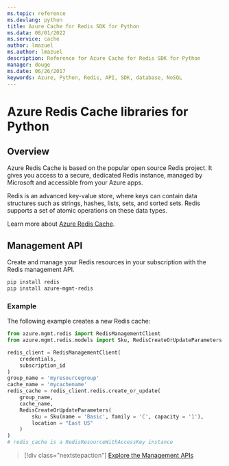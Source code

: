 ```yaml
---
ms.topic: reference
ms.devlang: python
title: Azure Cache for Redis SDK for Python
ms.data: 08/01/2022
ms.service: cache
author: lmazuel
ms.author: lmazuel
description: Reference for Azure Cache for Redis SDK for Python
manager: douge
ms.date: 06/26/2017
keywords: Azure, Python, Redis, API, SDK, database, NoSQL
---
```

# Azure Redis Cache libraries for Python

## Overview

Azure Redis Cache is based on the popular open source Redis project. It gives you access to a secure, dedicated Redis instance, managed by Microsoft and accessible from your Azure apps.

Redis is an advanced key-value store, where keys can contain data structures such as strings, hashes, lists, sets, and sorted sets. Redis supports a set of atomic operations on these data types.

Learn more about [Azure Redis Cache](https://docs.microsoft.com/azure/redis-cache/).

## Management API

Create and manage your Redis resources in your subscription with the Redis management API.

```bash
pip install redis
pip install azure-mgmt-redis
```

### Example

The following example creates a new Redis cache:

```python
from azure.mgmt.redis import RedisManagementClient
from azure.mgmt.redis.models import Sku, RedisCreateOrUpdateParameters

redis_client = RedisManagementClient(
    credentials,
    subscription_id
)
group_name = 'myresourcegroup'
cache_name = 'mycachename'
redis_cache = redis_client.redis.create_or_update(
    group_name,
    cache_name,
    RedisCreateOrUpdateParameters(
        sku = Sku(name = 'Basic', family = 'C', capacity = '1'),
        location = "East US"
    )
)
# redis_cache is a RedisResourceWithAccessKey instance
```

> [!div class="nextstepaction"]
> [Explore the Management APIs](/python/api/overview/azure/redis/management)